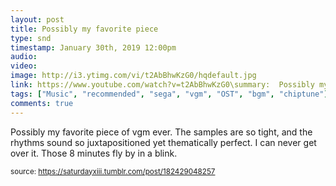 ```yaml
---
layout: post
title: Possibly my favorite piece
type: snd
timestamp: January 30th, 2019 12:00pm
audio: 
video: 
image: http://i3.ytimg.com/vi/t2AbBhwKzG0/hqdefault.jpg
link: https://www.youtube.com/watch?v=t2AbBhwKzG0\summary:  Possibly my favorite piece of vgm ever.The samples are so tight, and the rhythms sound so juxtapositioned yet thematically perfect.I can...
tags: ["Music", "recommended", "sega", "vgm", "OST", "bgm", "chiptune"]
comments: true
---
```

    
Possibly my favorite piece of vgm ever.  The samples are so tight, and the rhythms sound so juxtapositioned yet thematically perfect.  I can never get over it.  Those 8 minutes fly by in a blink.
 
  
<small>source: https://saturdayxiii.tumblr.com/post/182429048257</small>